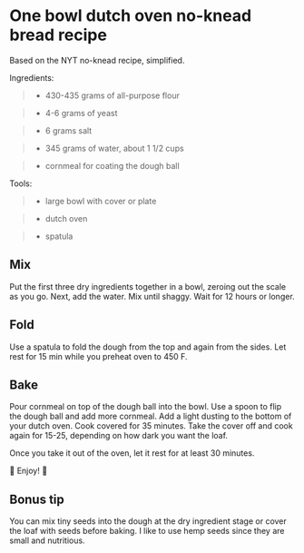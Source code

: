 # One bowl dutch oven no-knead bread recipe

Based on the NYT no-knead recipe, simplified.

Ingredients:

>- 430-435 grams of all-purpose flour

>- 4-6 grams of yeast

>- 6 grams salt

>- 345 grams of water, about 1 1/2 cups

>- cornmeal for coating the dough ball

Tools:

>- large bowl with cover or plate

>- dutch oven

>- spatula

## Mix

Put the first three dry ingredients together in a bowl, zeroing out the scale as you go.
Next, add the water. 
Mix until shaggy.
Wait for 12 hours or longer.

## Fold

Use a spatula to fold the dough from the top and again from the sides.
Let rest for 15 min while you preheat oven to 450 F.

## Bake

Pour cornmeal on top of the dough ball into the bowl. Use a spoon to flip the dough ball and add more cornmeal. 
Add a light dusting to the bottom of your dutch oven.
Cook covered for 35 minutes.
Take the cover off and cook again for 15-25, depending on how dark you want the loaf.

Once you take it out of the oven, let it rest for at least 30 minutes.

🍞 Enjoy! 🥖

## Bonus tip

You can mix tiny seeds into the dough at the dry ingredient stage or cover the loaf with seeds before baking.
I like to use hemp seeds since they are small and nutritious.
